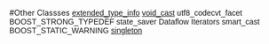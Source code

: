 #Other Classses
<span style='font-family:Arial,Verdana,sans-serif;line-height:normal'>[extended_type_info](https://sites.google.com/site/boostjp/document/boostserialization/other-classses/extended_type_info)
[void_cast](https://sites.google.com/site/boostjp/document/boostserialization/other-classses/void_cast)
utf8_codecvt_facet
BOOST_STRONG_TYPEDEF
state_saver
Dataflow Iterators
smart_cast
BOOST_STATIC_WARNING
[singleton](https://sites.google.com/site/boostjp/document/boostserialization/other-classses/singleton)
</span>